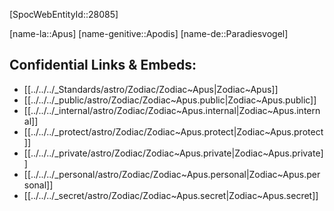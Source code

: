 ﻿---
confidential: public
isDeleted: false
isReadOnly: false
tags:
- astro/Zodiac
type: Zodiac
---

[SpocWebEntityId::28085]



[name-la::Apus]
[name-genitive::Apodis]
[name-de::Paradiesvogel]


## Confidential Links & Embeds: 
- [[../../../_Standards/astro/Zodiac/Zodiac~Apus|Zodiac~Apus]] 
- [[../../../_public/astro/Zodiac/Zodiac~Apus.public|Zodiac~Apus.public]] 
- [[../../../_internal/astro/Zodiac/Zodiac~Apus.internal|Zodiac~Apus.internal]] 
- [[../../../_protect/astro/Zodiac/Zodiac~Apus.protect|Zodiac~Apus.protect]] 
- [[../../../_private/astro/Zodiac/Zodiac~Apus.private|Zodiac~Apus.private]] 
- [[../../../_personal/astro/Zodiac/Zodiac~Apus.personal|Zodiac~Apus.personal]] 
- [[../../../_secret/astro/Zodiac/Zodiac~Apus.secret|Zodiac~Apus.secret]] 
